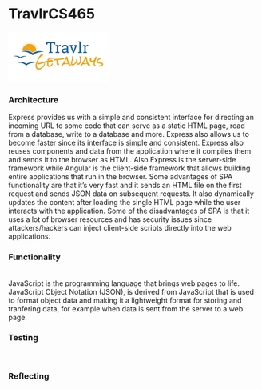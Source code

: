 # TravlrCS465
![Alt text](images/logo.png)

<h3>Architecture</h3>
Express provides us with a simple and consistent interface for directing an incoming URL to some code that can serve as a static HTML page, read from a database, write to a database and more. Express also allows us to become faster since its interface is simple and consistent. Express also reuses components and data from the application where it compiles them and sends it to the browser as HTML. Also Express is the server-side framework while Angular is the client-side framework that allows building entire applications that run in the browser. Some advantages of SPA functionality are that it’s very fast and it sends an HTML file on the first request and sends JSON data on subsequent requests. It also dynamically updates the content after loading the single HTML page while the user interacts with the application. Some of the disadvantages of SPA is that it uses a lot of browser resources and has security issues since attackers/hackers can inject client-side scripts directly into the web applications. 
<br>
<h3>Functionality</h3>
<br> 
JavaScript is the programming language that brings web pages to life. JavaScript Object Notation (JSON), is derived from JavaScript that is used to format object data and making it a lightweight format for storing and tranfering data, for example when data is sent from the server to a web page.  

<h3>Testing</h3>
<br>
<h3>Reflecting</h3>
